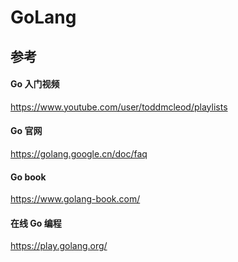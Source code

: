 # GoLang

## 参考

#### Go 入门视频

https://www.youtube.com/user/toddmcleod/playlists

#### Go 官网

https://golang.google.cn/doc/faq

#### Go book

https://www.golang-book.com/

#### 在线 Go 编程

https://play.golang.org/





